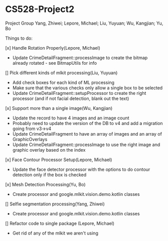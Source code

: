 # CS528-Project2
Project Group 
Yang, Zhiwei; Lepore, Michael; Liu, Yuyuan; Wu, Kangjian; Yu, Bo

Things to do:

[x] Handle Rotation Properly(Lepore, Michael)
* Update CrimeDetailFragment::processImage to create the bitmap already rotated - see BitmapUtils for info

[] Pick different kinds of mlkit processing(Liu, Yuyuan)
* Add check boxes for each kind of ML processing
* Make sure that the various checks only allow a single box to be selected
* Update CrimeDetailFragment::setupProcessor to create the right processor (and if not facial detection, blank out the text)

[x] Support more than a single image(Wu, Kangjian)
* Update the record to have 4 images and an image count
* Probably need to update the version of the DB to v4 and add a migration going from v3->v4
* Update CrimeDetailFragment to have an array of images and an array of GraphicOverlays
* Update CrimeDetailFragment::processImage to use the right image and graphic overlay based on the index

[x] Face Contour Processor Setup(Lepore, Michael)
* Update the face detector processor with the options to do contour detection only if the box is checked

[x] Mesh Detection Processing(Yu, Bo)
* Create processor and google.mlkit.vision.demo.kotlin classes

[] Selfie segmentation processing(Yang, Zhiwei)
* Create processor and google.mlkit.vision.demo.kotlin classes

[] Refactor code to single package (Lepore, Michael)
* Get rid of any of the mlkit we aren't using
